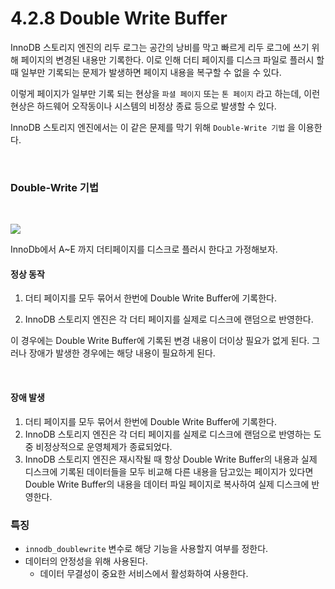 # 4.2.8 Double Write Buffer

InnoDB 스토리지 엔진의 리두 로그는 공간의 낭비를 막고 빠르게 리두 로그에 쓰기 위해 페이지의 변경된 내용만 기록한다.
이로 인해 더티 페이지를 디스크 파일로 플러시 할 때 일부만 기록되는 문제가 발생하면 페이지 내용을 복구할 수 없을 수 있다.


이렇게 페이지가 일부만 기록 되는 현상을 `파셜 페이지` 또는 `톤 페이지` 라고 하는데, 이런 현상은 하드웨어 오작동이나 시스템의 비정상 종료 등으로 발생할 수 있다.

InnoDB 스토리지 엔진에서는 이 같은 문제를 막기 위해 `Double-Write 기법` 을 이용한다.

<br>

### Double-Write 기법

<br>

![](https://velog.velcdn.com/images/hellojihyoung/post/0b0f0e87-8a48-4ac4-b666-f7cf905d7c34/image.png)

InnoDb에서 A~E 까지 더티페이지를 디스크로 플러시 한다고 가정해보자.

#### 정상 동작
1. 더티 페이지를 모두 묶어서 한번에 Double Write Buffer에 기록한다.

2. InnoDB 스토리지 엔진은 각 더티 페이지를 실제로 디스크에 랜덤으로 반영한다.
   
이 경우에는 Double Write Buffer에 기록된 변경 내용이 더이상 필요가 없게 된다. 그러나 장애가 발생한 경우에는 해당 내용이 필요하게 된다.

<br>

#### 장애 발생
1. 더티 페이지를 모두 묶어서 한번에 Double Write Buffer에 기록한다.
2. InnoDB 스토리지 엔진은 각 더티 페이지를 실제로 디스크에 랜덤으로 반영하는 도중 비정상적으로 운영체제가 종료되었다.
3. InnoDB 스토리지 엔진은 재시작될 때 항상 Double Write Buffer의 내용과 실제 디스크에 기록된 데이터들을 모두 비교해 다른 내용을 담고있는 페이지가 있다면 Double Write Buffer의 내용을 데이터 파일 페이지로 복사하여 실제 디스크에 반영한다.

### 특징

- `innodb_doublewrite` 변수로 해당 기능을 사용할지 여부를 정한다.
- 데이터의 안정성을 위해 사용된다.
  - 데이터 무결성이 중요한 서비스에서 활성화하여 사용한다.
